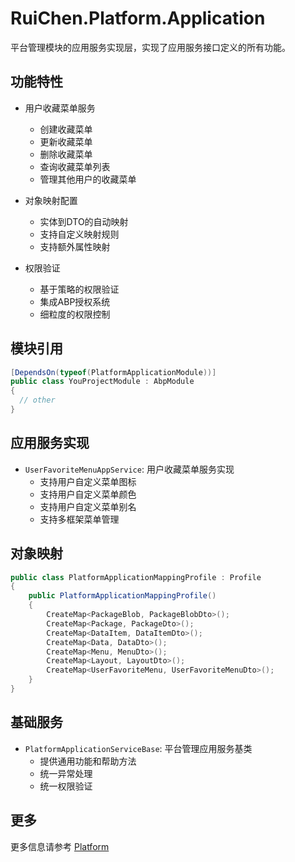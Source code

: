 # RuiChen.Platform.Application

平台管理模块的应用服务实现层，实现了应用服务接口定义的所有功能。

## 功能特性

* 用户收藏菜单服务
  * 创建收藏菜单
  * 更新收藏菜单
  * 删除收藏菜单
  * 查询收藏菜单列表
  * 管理其他用户的收藏菜单

* 对象映射配置
  * 实体到DTO的自动映射
  * 支持自定义映射规则
  * 支持额外属性映射

* 权限验证
  * 基于策略的权限验证
  * 集成ABP授权系统
  * 细粒度的权限控制

## 模块引用

```csharp
[DependsOn(typeof(PlatformApplicationModule))]
public class YouProjectModule : AbpModule
{
  // other
}
```

## 应用服务实现

* `UserFavoriteMenuAppService`: 用户收藏菜单服务实现
  * 支持用户自定义菜单图标
  * 支持用户自定义菜单颜色
  * 支持用户自定义菜单别名
  * 支持多框架菜单管理

## 对象映射

```csharp
public class PlatformApplicationMappingProfile : Profile
{
    public PlatformApplicationMappingProfile()
    {
        CreateMap<PackageBlob, PackageBlobDto>();
        CreateMap<Package, PackageDto>();
        CreateMap<DataItem, DataItemDto>();
        CreateMap<Data, DataDto>();
        CreateMap<Menu, MenuDto>();
        CreateMap<Layout, LayoutDto>();
        CreateMap<UserFavoriteMenu, UserFavoriteMenuDto>();
    }
}
```

## 基础服务

* `PlatformApplicationServiceBase`: 平台管理应用服务基类
  * 提供通用功能和帮助方法
  * 统一异常处理
  * 统一权限验证

## 更多

更多信息请参考 [Platform](../README.md)
